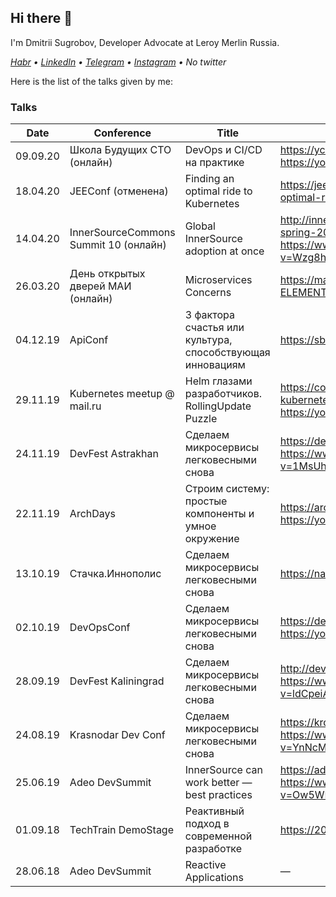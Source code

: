 ## Hi there 👋

I'm Dmitrii Sugrobov, Developer Advocate at Leroy Merlin Russia.

*[Habr](https://habr.com/ru/users/sugrobov/posts/) • [LinkedIn](https://www.linkedin.com/in/sugrobov) • [Telegram](https://t.me/voborgus) • [Instagram](https://www.instagram.com/dsugrobov/) • No twitter*

Here is the list of the talks given by me:


### Talks

|Date    |Conference                           |Title                                                  |Links                                                  |
|--------|-------------------------------------|-------------------------------------------------------|-------------------------------------------------------|
|09.09.20|Школа Будущих CTO (онлайн)           |DevOps и CI/CD на практике                             |https://ycloud.school/   https://youtu.be/B83CAm9RDw0  |
|18.04.20|JEEConf (отменена)                   |Finding an optimal ride to Kubernetes                  |https://jeeconf.com/program/finding-an-optimal-ride-to-kubernetes/|
|14.04.20|InnerSourceCommons Summit 10 (онлайн)|Global InnerSource adoption at once                    |http://innersourcecommons.org/events/isc-spring-2020/   https://www.youtube.com/watch?v=Wzg8h30OhK8|
|26.03.20|День открытых дверей МАИ (онлайн)    |Microservices Concerns                                 |https://mai.ru/itmai/news/?ELEMENT_ID=102409           |
|04.12.19|ApiConf                              |3 фактора счастья или культура, способствующая инновациям|https://sberworks.tech/event/                          |
|29.11.19|Kubernetes meetup @ mail.ru          |Helm глазами разработчиков. RollingUpdate Puzzle       |https://corp.mail.ru/ru/press/events/at-kubernetes-conference/   https://youtu.be/w1PhTe9gnOI|
|24.11.19|DevFest Astrakhan                    |Сделаем микросервисы легковесными снова                |https://devfest.gdgastra.ru/   https://www.youtube.com/watch?v=1MsUhaERfw0|
|22.11.19|ArchDays                             |Строим систему: простые компоненты и умное окружение   |https://archdays.ru/#speaker-106_140   https://youtu.be/kjc2FowRxxY|
|13.10.19|Стачка.Иннополис                     |Сделаем микросервисы легковесными снова                |https://nastachku.ru/                                  |
|02.10.19|DevOpsConf                           |Сделаем микросервисы легковесными снова                |https://devopsconf.io/moscow/2019   https://youtu.be/aZ9Ced8ZoNA|
|28.09.19|DevFest Kaliningrad                  |Сделаем микросервисы легковесными снова                |http://devfest.kantiana.ru/   https://www.youtube.com/watch?v=ldCpeiAsUi4|
|24.08.19|Krasnodar Dev Conf                   |Сделаем микросервисы легковесными снова                |https://krd.dev/events/14   https://www.youtube.com/watch?v=YnNcMjeCc2U&t=35s|
|25.06.19|Adeo DevSummit                       |InnerSource can work better — best practices           |https://adeodevsummit2019.sched.com/   https://www.youtube.com/watch?v=Ow5WFFHQCQM&t=96s|
|01.09.18|TechTrain DemoStage                  |Реактивный подход в современной разработке             |https://2018.techtrain.ru/                             |
|28.06.18|Adeo DevSummit                       |Reactive Applications                                  |—                                                      |
